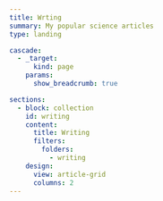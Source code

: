 ```yaml
---
title: Wrting
summary: My popular science articles
type: landing

cascade:
  - _target:
      kind: page
    params:
      show_breadcrumb: true

sections:
  - block: collection
    id: writing
    content:
      title: Writing
      filters:
        folders:
          - writing
    design:
      view: article-grid
      columns: 2
---
```

